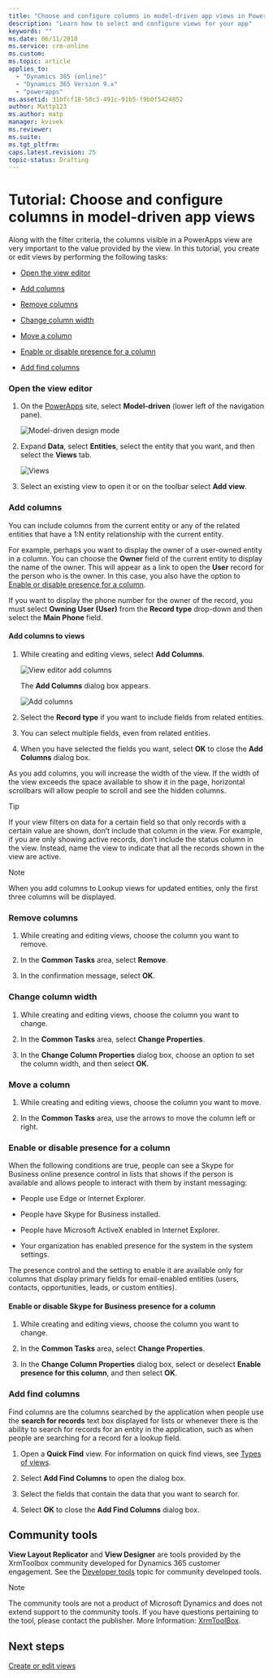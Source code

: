 ```yaml
---
title: "Choose and configure columns in model-driven app views in PowerApps | MicrosoftDocs"
description: "Learn how to select and configure views for your app"
keywords: ""
ms.date: 06/11/2018
ms.service: crm-online
ms.custom: 
ms.topic: article
applies_to:
  - "Dynamics 365 (online)"
  - "Dynamics 365 Version 9.x"
  - "powerapps"
ms.assetid: 31bfcf18-58c3-491c-91b5-f9b0f5424852
author: Mattp123
ms.author: matp
manager: kvivek
ms.reviewer: 
ms.suite: 
ms.tgt_pltfrm: 
caps.latest.revision: 25
topic-status: Drafting
---
```


# Tutorial: Choose and configure columns in model-driven app views

<a name="BKMK_ChooseAndConfigureColumns"></a>   

 Along with the filter criteria, the columns visible in a PowerApps view are very important to the value provided by the view. In this tutorial, you create or edit views by performing the following tasks:  

-   [Open the view editor](choose-and-configure-columns.md#open-the-view-editor)  
   
-   [Add columns](choose-and-configure-columns.md#BKMK_AddColumns)  
  
-   [Remove columns](choose-and-configure-columns.md#BKMK_RemoveColumns)  
  
-   [Change column width](choose-and-configure-columns.md#BKMK_ChangeColumnWidth)  
  
-   [Move a column](choose-and-configure-columns.md#BKMK_MoveAColumns)  
  
-   [Enable or disable presence for a column](choose-and-configure-columns.md#BKMK_EnableOrDisablePresence)  
  
-   [Add find columns](choose-and-configure-columns.md#BKMK_AddFindColumns)  

### Open the view editor

1.  On the [PowerApps](https://web.powerapps.com) site, select **Model-driven** (lower left of the navigation pane).  

    ![Model-driven design mode](../model-driven-apps/media/model-driven-switch.png)

2.  Expand **Data**, select **Entities**, select the entity that you want, and then select the **Views** tab. 

    ![Views](media/available-views.png)

3. Select an existing view to open it or on the toolbar select **Add view**. 

<a name="BKMK_AddColumns"></a>   
### Add columns  
 You can include columns from the current entity or any of the related entities that have a 1:N entity relationship with the current entity.  
  
 For example, perhaps you want to display the owner of a user-owned entity in a column. You can choose the **Owner** field of the current entity to display the name of the owner. This will appear as a link to open the **User** record for the person who is the owner. In this case, you also have the option to [Enable or disable presence for a column](choose-and-configure-columns.md#BKMK_EnableOrDisablePresence).  
  
 If you want to display the phone number for the owner of the record, you must select **Owning User (User)** from the **Record type** drop-down and then select the **Main Phone** field.  
  
#### Add columns to views  
  
1.  While creating and editing views, select **Add Columns**. 

    ![View editor add columns](media/view-editor.png)

    The **Add Columns** dialog box appears.

    ![Add columns](media/add-columns.png)
  
2.  Select the **Record type** if you want to include fields from related entities.  
  
3.  You can select multiple fields, even from related entities.  
  
4.  When you have selected the fields you want, select **OK** to close the **Add Columns** dialog box.  
  
 As you add columns, you will increase the width of the view. If the width of the view exceeds the space available to show it in the page, horizontal scrollbars will allow people to scroll and see the hidden columns.  
  
> [!TIP]
>  If your view filters on data for a certain field so that only records with a certain value are shown, don’t include that column in the view. For example, if you are only showing active records, don’t include the status column in the view. Instead, name the view to indicate that all the records shown in the view are active.  
  
> [!NOTE]
>  When you add columns to Lookup views for updated entities, only the first three columns will be displayed.  
  
<a name="BKMK_RemoveColumns"></a>   
### Remove columns  
  
1.  While creating and editing views, choose the column you want to remove.  
  
2.  In the **Common Tasks** area, select **Remove**.  
  
3.  In the confirmation message, select **OK**.  
  
<a name="BKMK_ChangeColumnWidth"></a>   
### Change column width  
  
1.  While creating and editing views, choose the column you want to change.  
  
2.  In the **Common Tasks** area, select **Change Properties**.  
  
3.  In the **Change Column Properties** dialog box, choose an option to set the column width, and then select **OK**.  
  
<a name="BKMK_MoveAColumns"></a>   
### Move a column  
  
1.  While creating and editing views, choose the column you want to move.  
  
2.  In the **Common Tasks** area, use the arrows to move the column left or right.  
  
<a name="BKMK_EnableOrDisablePresence"></a>   
### Enable or disable presence for a column  
 When the following conditions are true, people can see a Skype for Business online presence control in lists that shows if the person is available and allows people to interact with them by instant messaging:  
  
-   People use Edge or Internet Explorer.  
  
-   People have Skype for Business installed.  
  
-   People have Microsoft ActiveX enabled in Internet Explorer.  
  
-   Your organization has enabled presence for the system in the system settings.  
  
 The presence control and the setting to enable it are available only for columns that display primary fields for email-enabled entities (users, contacts, opportunities, leads, or custom entities).  
  
#### Enable or disable Skype for Business presence for a column  
  
1.  While creating and editing views, choose the column you want to change.  
  
2.  In the **Common Tasks** area, select **Change Properties**.  
  
3.  In the **Change Column Properties** dialog box, select or deselect **Enable presence for this column**, and then select **OK**.  
  
<a name="BKMK_AddFindColumns"></a>   
### Add find columns  
 Find columns are the columns searched by the application when people use the **search for records** text box displayed for lists or whenever there is the ability to search for records for an entity in the application, such as when people are searching for a record for a lookup field.  
  
1.  Open a **Quick Find** view. For information on quick find views, see [Types of views](create-edit-views.md#types-of-views).  
  
2.  Select **Add Find Columns** to open the dialog box.  
  
3.  Select the fields that contain the data that you want to search for.  
  
4.  Select **OK** to close the **Add Find Columns** dialog box.  

## Community tools

**View Layout Replicator** and **View Designer** are tools provided by the XrmToolbox community developed for Dynamics 365 customer engagement. See the [Developer tools](https://docs.microsoft.com/dynamics365/customer-engagement/developer/developer-tools) topic for community developed tools.

> [!NOTE]
> The community tools are not a product of Microsoft Dynamics and does not extend support to the community tools. 
> If you have questions pertaining to the tool, please contact the publisher. More Information: [XrmToolBox](https://www.xrmtoolbox.com). 

## Next steps
[Create or edit views](create-edit-views.md)
